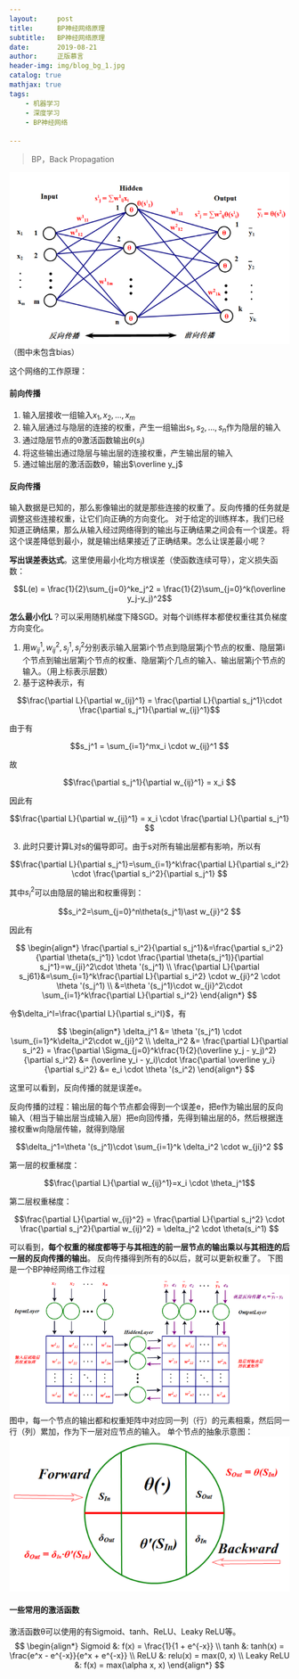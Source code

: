 ```yaml
---
layout:     post
title:      BP神经网络原理
subtitle:   BP神经网络原理
date:       2019-08-21
author:     正版慕言
header-img: img/blog_bg_1.jpg
catalog: true
mathjax: true
tags:
    - 机器学习
    - 深度学习
    - BP神经网络

---
```


> BP，Back Propagation 

![590fa20f4fcede1b5fa2141563dc337c.png](/img/Journal/NeuralNetworks/一个单隐层BP网络.png)
（图中未包含bias）

这个网络的工作原理：

#### 前向传播
1. 输入层接收一组输入$x_1, x_2, ..., x_m$
2. 输入层通过与隐层的连接的权重，产生一组输出$s_1, s_2, ..., s_n$作为隐层的输入
3. 通过隐层节点的θ激活函数输出$\theta(s_j)$
4. 将这些输出通过隐层与输出层的连接权重，产生输出层的输入
5. 通过输出层的激活函数θ，输出$\overline y_j$

#### 反向传播
输入数据是已知的，那么影像输出的就是那些连接的权重了。反向传播的任务就是调整这些连接权重，让它们向正确的方向变化。
对于给定的训练样本，我们已经知道正确结果，那么从输入经过网络得到的输出与正确结果之间会有一个误差。将这个误差降低到最小，就是输出结果接近了正确结果。怎么让误差最小呢？

**写出误差表达式**。这里使用最小化均方根误差（使函数连续可导），定义损失函数：

$$L(e) = \frac{1}{2}\sum_{j=0}^ke_j^2 = \frac{1}{2}\sum_{j=0}^k(\overline y_j-y_j)^2$$

**怎么最小化L**？可以采用随机梯度下降SGD。对每个训练样本都使权重往其负梯度方向变化。
1. 用$w_{ij}^1, w_{ij}^2, s_j^1, s_j^2$分别表示输入层第i个节点到隐层第j个节点的权重、隐层第i个节点到输出层第j个节点的权重、隐层第j个几点的输入、输出层第j个节点的输入。（用上标表示层数）
2. 基于这种表示，有

$$\frac{\partial L}{\partial w_{ij}^1} = \frac{\partial L}{\partial s_j^1}\cdot \frac{\partial s_j^1}{\partial w_{ij}^1}$$

由于有

$$s_j^1 = \sum_{i=1}^mx_i \cdot w_{ij}^1 $$

故

$$\frac{\partial s_j^1}{\partial w_{ij}^1} = x_i $$

因此有

$$\frac{\partial L}{\partial w_{ij}^1} = x_i \cdot \frac{\partial L}{\partial s_j^1} $$

3. 此时只要计算L对s的偏导即可。由于s对所有输出层都有影响，所以有

$$\frac{\partial L}{\partial s_j^1}=\sum_{i=1}^k\frac{\partial L}{\partial s_i^2} \cdot \frac{\partial s_i^2}{\partial s_j^1} $$

其中$s_i^2$可以由隐层的输出和权重得到：

$$s_i^2=\sum_{j=0}^n\theta(s_j^1)\ast w_{ji}^2 $$

因此有

$$
\begin{align*}
\frac{\partial s_i^2}{\partial s_j^1}&=\frac{\partial s_i^2}{\partial \theta(s_j^1)} \cdot \frac{\partial \theta(s_j^1)}{\partial s_j^1}=w_{ji}^2\cdot \theta '(s_j^1) \\
\frac{\partial L}{\partial s_j61}&=\sum_{i=1}^k\frac{\partial L}{\partial s_i^2} \cdot w_{ji}^2 \cdot \theta '(s_j^1) \\
&=\theta '(s_j^1)\cdot w_{ji}^2\cdot \sum_{i=1}^k\frac{\partial L}{\partial s_i^2}
\end{align*}
$$

令$\delta_i^l=\frac{\partial L}{\partial s_i^l}$，有

$$
\begin{align*}
\delta_j^1 &= \theta '(s_j^1) \cdot \sum_{i=1}^k\delta_i^2\cdot w_{ji}^2 \\
\delta_i^2 &= \frac{\partial L}{\partial s_i^2} = \frac{\partial \Sigma_{j=0}^k\frac{1}{2}(\overline y_j - y_j)^2}{\partial s_i^2}
&= (\overline y_i - y_i)\cdot \frac{\partial \overline y_i}{\partial s_i^2}
&= e_i \cdot \theta '(s_i^2)
\end{align*}
$$

这里可以看到，反向传播的就是误差e。

反向传播的过程：输出层的每个节点都会得到一个误差e，把e作为输出层的反向输入（相当于输出层当成输入层）把e向回传播，先得到输出层的δ，然后根据连接权重w向隐层传输，就得到隐层

$$\delta_j^1=\theta '(s_j^1)\cdot \sum_{i=1}^k \delta_i^2 \cdot w_{ji}^2 $$

第一层的权重梯度：

$$\frac{\partial L}{\partial w_{ij}^1}=x_i \cdot \theta_j^1$$

第二层权重梯度：

$$\frac{\partial L}{\partial w_{ij}^2} = \frac{\partial L}{\partial s_j^2} \cdot \frac{\partial s_j^2}{\partial w_{ij}^2} = \delta_j^2 \cdot \theta(s_i^1) $$

可以看到，**每个权重的梯度都等于与其相连的前一层节点的输出乘以与其相连的后一层的反向传播的输出**。
反向传播得到所有的δ以后，就可以更新权重了。
下图是一个BP神经网络工作过程
![7e27959b73b46780dfb3a635fa1d188c.png](/img/Journal/NeuralNetworks/BP神经网络工作过程.png)
图中，每一个节点的输出都和权重矩阵中对应同一列（行）的元素相乘，然后同一行（列）累加，作为下一层对应节点的输入。
单个节点的抽象示意图：
![714237a8ea053b9bea599632ddb42871.png](/img/Journal/NeuralNetworks/单个节点的抽象.png)

#### 一些常用的激活函数
激活函数θ可以使用的有Sigmoid、tanh、ReLU、Leaky ReLU等。
$$
\begin{align*}
Sigmoid &: f(x) = \frac{1}{1 + e^{-x}} \\
tanh &: tanh(x) = \frac{e^x - e^{-x}}{e^x + e^{-x}} \\
ReLU &: relu(x) = max(0, x) \\
Leaky ReLU &: f(x) = max(\alpha x, x)
\end{align*}
$$